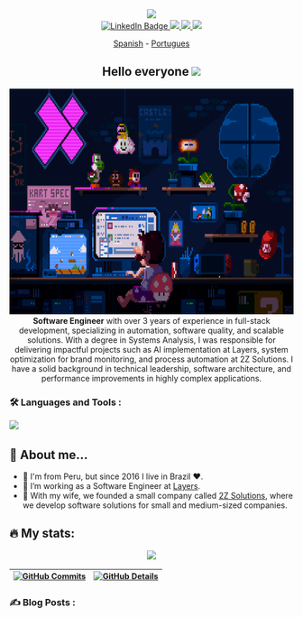 <div id="header" align="center">
  <img src="https://media.giphy.com/media/M9gbBd9nbDrOTu1Mqx/giphy.gif" width="100"/>
  <div id="badges">
   <a href="https://linkedin.com/in/ramirezmz">
      <img src="https://img.shields.io/badge/LinkedIn-blue?style=for-the-badge&logo=linkedin&logoColor=white" alt="LinkedIn Badge"/>
   </a>
   <a href="https://www.instagram.com/robertopramirez/" target="blank">
      <img src="https://img.shields.io/badge/instagram-purple?style=for-the-badge&logo=instagram&logoColor=yellow" />
   </a>
   <a href="https://dev.to/ramirezmz" target="blank">
      <img src="https://img.shields.io/badge/dev.to-black?style=for-the-badge&logo=dev.to&logoColor=white"/>
   </a>
   <a>
      <img src="https://img.shields.io/badge/discord-lightgrey?style=for-the-badge&logo=discord&logoColor=white"/>
   </a>
</div>

[Spanish](./README-sp.md) -
[Portugues](./README-pt.md)

<h2> Hello everyone <img src="https://media.giphy.com/media/hvRJCLFzcasrR4ia7z/giphy.gif" width="25px"></h2>
</div>
<div align="center">
  <img src="./assets/mario-lofi.gif" width="700" height="400"/>
</div>

<div align="center">
<strong>Software Engineer</strong> with over 3 years of experience in full-stack development, specializing in automation, software quality, and scalable solutions. With a degree in Systems Analysis, I was responsible for delivering impactful projects such as AI implementation at Layers, system optimization for brand monitoring, and process automation at 2Z Solutions. I have a solid background in technical leadership, software architecture, and performance improvements in highly complex applications.
</div>

### :hammer_and_wrench: Languages and Tools :

<a href="https://skillicons.dev">
   <img src="https://skillicons.dev/icons?i=js,html,css,python,typescript,react,vue,mysql,postgresql,git,jest,vite,sass,nodejs,nextjs,materialui,md,linux,jenkins,gcp,figma,emotion,docker,bash,nuxt,sqlite" />
</a>

## :speak_no_evil: About me...

- :deciduous_tree: I'm from Peru, but since 2016 I live in Brazil :heart:.
- :telescope: I’m working as a Software Engineer at [Layers](https://layers.education/).
- :seedling: With my wife, we founded a small company called [2Z Solutions](https://2zsolutions.com.br/), where we develop software solutions for small and medium-sized companies.

## :fire: My stats:

 <div align="center" >
   <img src="https://github-profile-trophy.vercel.app/?username=ramirezmz&row=1&column=6&theme=dracula&margin-w=15&margin-h=15"/>
</div>

 | [![GitHub Commits](http://github-profile-summary-cards.vercel.app/api/cards/productive-time?username=ramirezmz&theme=dracula&utcOffset=-3)](https://github.com/vn7n24fzkq/github-profile-summary-cards) | [![GitHub Details](http://github-profile-summary-cards.vercel.app/api/cards/profile-details?username=ramirezmz&theme=dracula)](https://github.com/vn7n24fzkq/github-profile-summary-cards) |  
 | ----------- | ----------- |


### :writing_hand: Blog Posts :

<!-- BLOG-POST-LIST:START -->
<!-- BLOG-POST-LIST:END -->
